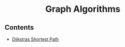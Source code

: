 <h1 align="center" >Graph Algorithms</h1>

## Contents

- [Dijkstras Shortest Path](/Graph-Algorithms/Dijkstras.cpp)
